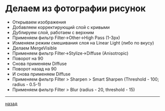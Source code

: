 # Делаем из фотографии рисунок

- Открываем изображения
- Добавляем корректирующий слой с кривыми
- Дублируем слой, работаем с верхним
- Применяем фильтр Filter->Other->High Pass (1-3px)
- Изменяем режим смешивания слоя на Linear Light (либо по вкусу)
- Делаем MergeVisible
- Применяем фильтр Filter->Stylize->Diffuse (Anisotropic)
- Поворот на 90
- Снова применяем Diffuse
- Поворот назад на 90
- И снова применяем Diffuse
- Применяем фильтр Filter > Sharpen > Smart Sharpen (Threshold - 100; radius - 0.5-1)
- Применяем фильтр Filter > Blur (radius - 20, threshold - 15)

----------------------
[назад](../README.md)
